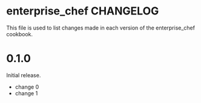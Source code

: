 # enterprise_chef CHANGELOG

This file is used to list changes made in each version of the enterprise_chef cookbook.

# 0.1.0

Initial release.

- change 0
- change 1

